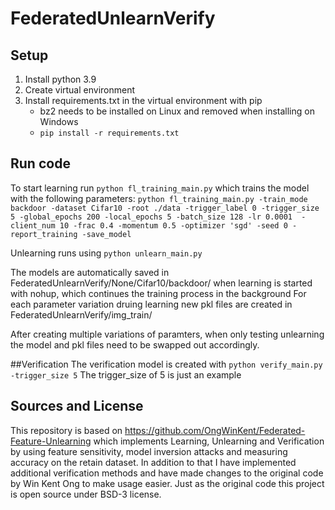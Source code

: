 # FederatedUnlearnVerify

## Setup
1. Install python 3.9
2. Create virtual environment
3. Install requirements.txt in the virtual environment with pip
    + bz2 needs to be installed on Linux and removed when installing on Windows
    + `pip install -r requirements.txt`

## Run code
To start learning run 
`python fl_training_main.py` which trains the model with the following parameters:
`python fl_training_main.py -train_mode backdoor -dataset Cifar10 -root ./data -trigger_label 0 -trigger_size 5 -global_epochs 200 -local_epochs 5 -batch_size 128 -lr 0.0001  -client_num 10 -frac 0.4 -momentum 0.5 -optimizer 'sgd' -seed 0 -report_training -save_model`

Unlearning runs using
`python unlearn_main.py`

The models are automatically saved in FederatedUnlearnVerify/None/Cifar10/backdoor/ when learning is started with nohup, which continues the training process in the background
For each parameter variation druing learning new pkl files are created in FederatedUnlearnVerify/img_train/

After creating multiple variations of paramters, when only testing unlearning the model and pkl files need to be swapped out accordingly.


##Verification
The verification model is created with
`python verify_main.py -trigger_size 5`
The trigger_size of 5 is just an example


## Sources and License
This repository is based on https://github.com/OngWinKent/Federated-Feature-Unlearning which implements Learning, Unlearning and Verification by using feature sensitivity, model inversion attacks and measuring accuracy on the retain dataset. In addition to that I have implemented additional verification methods and have made changes to the original code by Win Kent Ong to make usage easier. 
Just as the original code this project is open source under BSD-3 license.

